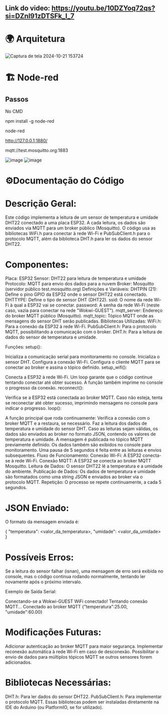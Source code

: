 
## Link do video: https://youtu.be/10DZYoq72qs?si=DZnl91zDTSFk_I_7


# 🌍 Arquitetura

![Captura de tela 2024-10-21 153724](https://github.com/user-attachments/assets/2f247bfe-16ce-41e6-be72-0d7970d06ed0)


# 🏗️ Node-red

## Passos

No CMD

npm install -g node-red   

node-red

http://127.0.0.1:1880/

mqtt://test.mosquitto.org:1883

![image](https://github.com/user-attachments/assets/c5d67462-d928-4457-8bcf-1a30be300d63)
![image](https://github.com/user-attachments/assets/18eb32bf-ea08-4a7d-a868-69b84edb953f)


# ⚙️Documentação do Código

# Descrição Geral:

Este código implementa a leitura de um sensor de temperatura e umidade DHT22 conectado a uma placa ESP32. A cada leitura, os dados são enviados via MQTT para um broker público (Mosquitto). O código usa as bibliotecas WiFi.h para conectar à rede Wi-Fi e PubSubClient.h para o protocolo MQTT, além da biblioteca DHT.h para ler os dados do sensor DHT22.

# Componentes:

Placa: ESP32
Sensor: DHT22 para leitura de temperatura e umidade
Protocolo: MQTT para envio dos dados para a nuvem
Broker: Mosquitto (servidor público test.mosquitto.org)
Definições e Variáveis:
DHTPIN (21): Define o pino GPIO da ESP32 onde o sensor DHT22 está conectado.
DHTTYPE: Define o tipo de sensor DHT (DHT22).
ssid: O nome da rede Wi-Fi à qual a ESP32 vai se conectar.
password: A senha da rede Wi-Fi (neste caso, vazia para conectar na rede "Wokwi-GUEST").
mqtt_server: Endereço do broker MQTT público (Mosquitto).
mqtt_topic: Tópico MQTT onde as mensagens do sensor DHT serão publicadas.
Bibliotecas Utilizadas:
WiFi.h: Para a conexão da ESP32 à rede Wi-Fi.
PubSubClient.h: Para o protocolo MQTT, possibilitando a comunicação com o broker.
DHT.h: Para a leitura de dados do sensor de temperatura e umidade.

Funções:
setup():

Inicializa a comunicação serial para monitoramento no console.
Inicializa o sensor DHT.
Configura a conexão Wi-Fi.
Configura o cliente MQTT para se conectar ao broker e assina o tópico definido.
setup_wifi():

Conecta a ESP32 à rede Wi-Fi. Um loop garante que o código continue tentando conectar até obter sucesso. A função também imprime no console o progresso da conexão.
reconnect():

Verifica se a ESP32 está conectada ao broker MQTT. Caso não esteja, tenta se reconectar até obter sucesso, imprimindo mensagens no console para indicar o progresso.
loop():

A função principal que roda continuamente:
Verifica a conexão com o broker MQTT e a restaura, se necessário.
Faz a leitura dos dados de temperatura e umidade do sensor DHT.
Caso as leituras sejam válidas, os dados são enviados ao broker no formato JSON, contendo os valores de temperatura e umidade. A mensagem é publicada no tópico MQTT previamente definido.
Os dados também são exibidos no console para monitoramento.
Uma pausa de 5 segundos é feita entre as leituras e envios subsequentes.
Fluxo de Funcionamento:
Conexão Wi-Fi: A ESP32 conecta-se à rede Wi-Fi.
Conexão MQTT: A ESP32 se conecta ao broker MQTT Mosquitto.
Leitura de Dados: O sensor DHT22 lê a temperatura e a umidade do ambiente.
Publicação de Dados: Os dados de temperatura e umidade são formatados como uma string JSON e enviados ao broker via o protocolo MQTT.
Repetição: O processo se repete continuamente, a cada 5 segundos.

# JSON Enviado:

O formato da mensagem enviada é:

{
  "temperatura": <valor_da_temperatura>,
  "umidade": <valor_da_umidade>
}

# Possíveis Erros:

Se a leitura do sensor falhar (isnan), uma mensagem de erro será exibida no console, mas o código continua rodando normalmente, tentando ler novamente após o próximo intervalo.

Exemplo de Saída Serial:

Conectando-se a Wokwi-GUEST
WiFi conectado!
Tentando conexão MQTT...
Conectado ao broker MQTT
{"temperatura":25.00, "umidade":60.00}

# Modificações Futuras:

Adicionar autenticação ao broker MQTT para maior segurança.
Implementar reconexão automática à rede Wi-Fi em caso de desconexão.
Possibilitar o envio de dados para múltiplos tópicos MQTT se outros sensores forem adicionados.

# Bibliotecas Necessárias:

DHT.h: Para ler dados do sensor DHT22.
PubSubClient.h: Para implementar o protocolo MQTT.
Essas bibliotecas podem ser instaladas diretamente na IDE do Arduino (ou PlatformIO, se for utilizado).
